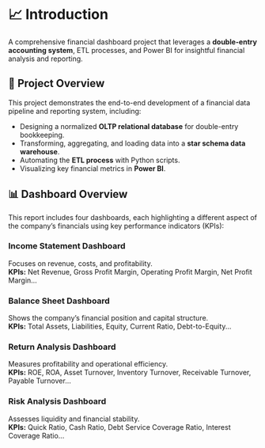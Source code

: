 # 📈 Introduction

A comprehensive financial dashboard project that leverages a **double-entry accounting system**, ETL processes, and Power BI for insightful financial analysis and reporting.

## 🚀 Project Overview

This project demonstrates the end-to-end development of a financial data pipeline and reporting system, including:

- Designing a normalized **OLTP relational database** for double-entry bookkeeping.
- Transforming, aggregating, and loading data into a **star schema data warehouse**.
- Automating the **ETL process** with Python scripts.
- Visualizing key financial metrics in **Power BI**.

## 📊 Dashboard Overview

This report includes four dashboards, each highlighting a different aspect of the company’s financials using key performance indicators (KPIs):

### Income Statement Dashboard  
Focuses on revenue, costs, and profitability.  
**KPIs:** Net Revenue, Gross Profit Margin, Operating Profit Margin, Net Profit Margin...

### Balance Sheet Dashboard  
Shows the company’s financial position and capital structure.  
**KPIs:** Total Assets, Liabilities, Equity, Current Ratio, Debt-to-Equity...

### Return Analysis Dashboard  
Measures profitability and operational efficiency.  
**KPIs:** ROE, ROA, Asset Turnover, Inventory Turnover, Receivable Turnover, Payable Turnover...

### Risk Analysis Dashboard  
Assesses liquidity and financial stability.  
**KPIs:** Quick Ratio, Cash Ratio, Debt Service Coverage Ratio, Interest Coverage Ratio...



